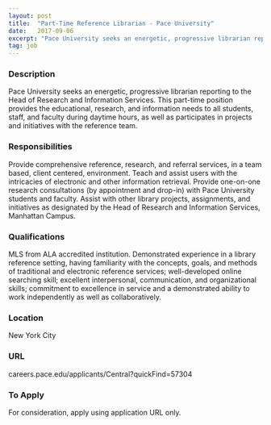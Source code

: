 ```yaml
---
layout: post
title:  "Part-Time Reference Librarian - Pace University"
date:   2017-09-06
excerpt: "Pace University seeks an energetic, progressive librarian reporting to the Head of Research and Information Services. This part-time position provides the educational, research, and information needs to all students, staff, and faculty during daytime hours, as well as participates in projects and initiatives with the reference team."
tag: job
---
```


### Description   

Pace University seeks an energetic, progressive librarian reporting to the Head of Research and Information Services. This part-time position provides the educational, research, and information needs to all students, staff, and faculty during daytime hours, as well as participates in projects and initiatives with the reference team.


### Responsibilities   

Provide comprehensive reference, research, and referral services, in a team based, client centered, environment. Teach and assist users with the intricacies of electronic and other information retrieval. Provide one-on-one research consultations (by appointment and drop-in) with Pace University students and faculty. Assist with other library projects, assignments, and initiatives as designated by the Head of Research and Information Services, Manhattan Campus.




### Qualifications   

MLS from ALA accredited institution. Demonstrated experience in a library reference setting, having familiarity with the concepts, goals, and methods of traditional and electronic reference services; well-developed online searching skill; excellent interpersonal, communication, and organizational skills; commitment to excellence in service and a demonstrated ability to work independently as well as collaboratively.




### Location   

New York City


### URL   

careers.pace.edu/applicants/Central?quickFind=57304  

### To Apply   

For consideration, apply using application URL only.





